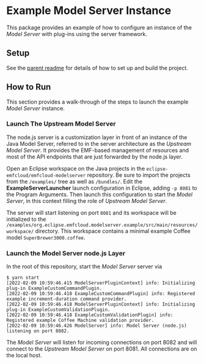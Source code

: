 # Example Model Server Instance

This package provides an example of how to configure an instance of the _Model Server_ with plug-ins using the server framework.

## Setup

See the [parent readme](../../README.md) for details of how to set up and build the project.

## How to Run

This section provides a walk-through of the steps to launch the example _Model Server_ instance.

### Launch The Upstream Model Server

The node.js server is a customization layer in front of an instance of the Java Model Server, referred to in the server architecture as the _Upstream Model Server_.
It provides the EMF-based management of resources and most of the API endpoints that are just forwarded by the node.js layer.

Open an Eclipse workspace on the Java projects in the `eclipse-emfcloud/emfcloud-modelserver` repository.
Be sure to import the projects from the `/examples/` tree as well as `/bundles/`.
Edit the **ExampleServerLauncher** launch configuration in Eclipse, adding `-p 8081` to the Program Arguments.
Then launch this configuration to start the _Model Server_, in this context filling the role of _Upstream Model Server_.

The server will start listening on port `8081` and its workspace will be initialized to the `/examples/org.eclipse.emfcloud.modelserver.example/src/main/resources/workspace/` directory.
This workspace contains a minimal example Coffee model `SuperBrewer3000.coffee`.

### Launch the Model Server node.js Layer

In the root of this repository, start the _Model Server_ server via

```console
$ yarn start
[2022-02-09 10:59:46.415 ModelServerPluginContext] info: Initializing plug-in ExampleCustomCommandPlugin.
[2022-02-09 10:59:46.418 ExampleCustomCommandPlugin] info: Registered example increment-duration command provider.
[2022-02-09 10:59:46.418 ModelServerPluginContext] info: Initializing plug-in ExampleCustomValidationPlugin.
[2022-02-09 10:59:46.418 ExampleCustomValidationPlugin] info: Registered example Coffee Machine validation provider.
[2022-02-09 10:59:46.426 ModelServer] info: Model Server (node.js) listening on port 8082.
```

The _Model Server_ will listen for incoming connections on port 8082 and will connect to the _Upstream Model Server_ on port 8081.
All connections are on the local host.
